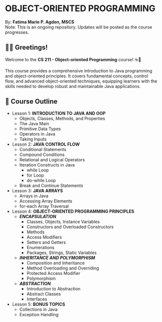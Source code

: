 # OBJECT-ORIENTED PROGRAMMING
By: **Fatima Marie P. Agdon, MSCS**<br>
Note: This is an ongoing repository. Updates will be posted as the course progresses.

## 👋🏻 Greetings!
Welcome to the **CS 211 - Object-oriented Programming** course! ☕🧡<br>

This course provides a comprehensive introduction to Java programming and object-oriented principles. It covers fundamental concepts, control flow, and advanced object-oriented techniques, equipping learners with the skills needed to develop robust and maintainable Java applications.

## 🎯 Course Outline
- Lesson 1: **INTRODUCTION TO JAVA AND OOP**
    - Objects, Classes, Methods, and Properties
    - The Java Main
    - Primitive Data Types
    - Operators in Java
    - Taking Inputs
- Lesson 2: **JAVA CONTROL FLOW**
    - Conditional Statements
    - Compound Conditions
    - Relational and Logical Operators
    - Iteration Constructs in Java
        - while Loop
        - for Loop
        - do-while Loop
    - Break and Continue Statements
- Lesson 3: **JAVA ARRAYS**
    - Arrays in Java
    - Accessing Array Elements
    - for-each Array Traversal
- Lesson 4: **OBJECT-ORIENTED PROGRAMMING PRINCIPLES**
    - ***ENCAPSULATION***
        - Classes, Objects, Instance Variables
        - Constructors and Overloaded Constructors
        - Methods
        - Access Modifiers
        - Setters and Getters
        - Enumerations
        - Packages, Strings, Static Variables
    - ***INHERITANCE AND POLYMORPHISM***
        - Composition and Inheritance
        - Method Overloading and Overriding
        - Protected Access Modifier
        - Polymorphism
    - ***ABSTRACTION***
        - Introduction to Abstraction
        - Abstract Classes
        - Interfaces
- Lesson 5: **BONUS TOPICS**
    - Collections in Java
    - Exception Handling